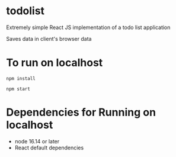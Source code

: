 # todolist

Extremely simple React JS implementation of a todo list application

Saves data in client's browser data

# To run on localhost
`npm install`

`npm start`

# Dependencies for Running on localhost 

- node 16.14 or later
- React default dependencies
